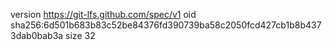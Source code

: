 version https://git-lfs.github.com/spec/v1
oid sha256:6d501b683b83c52be84376fd390739ba58c2050fcd427cb1b8b4373dab0bab3a
size 32
